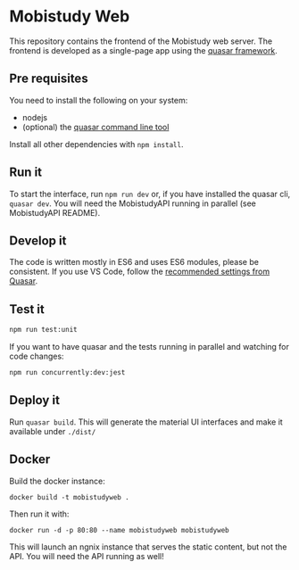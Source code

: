 # Mobistudy Web

This repository contains the frontend of the Mobistudy web server.
The frontend is developed as a single-page app using the [quasar framework](https://quasar-framework.org/).

## Pre requisites

You need to install the following on your system:

- nodejs
- (optional) the [quasar command line tool](https://quasar.dev/quasar-cli/installation)

Install all other dependencies with `npm install`.

## Run it

To start the interface, run `npm run dev` or, if you have installed the quasar cli, `quasar dev`.
You will need the MobistudyAPI running in parallel (see MobistudyAPI README).

## Develop it

The code is written mostly in ES6 and uses ES6 modules, please be consistent.
If you use VS Code, follow the [recommended settings from Quasar](https://quasar.dev/start/vs-code-configuration#Introduction).

## Test it

```bash
npm run test:unit
```

If you want to have quasar and the tests running in parallel and watching for code changes:

```bash
npm run concurrently:dev:jest
```

## Deploy it

Run `quasar build`. This will generate the material UI interfaces and make it available under `./dist/`


## Docker

Build the docker instance:

    docker build -t mobistudyweb .

Then run it with:

    docker run -d -p 80:80 --name mobistudyweb mobistudyweb

This will launch an ngnix instance that serves the static content, but not the API.
You will need the API running as well!
